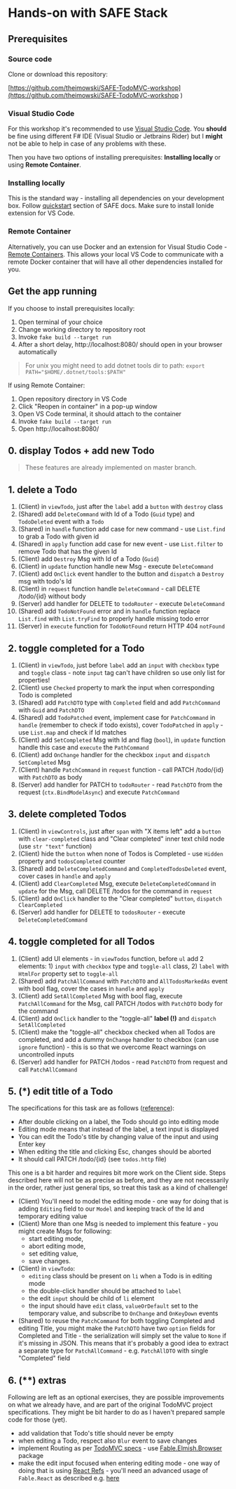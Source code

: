# Hands-on with SAFE Stack

## Prerequisites

### Source code

Clone or download this repository:

[https://github.com/theimowski/SAFE-TodoMVC-workshop](https://github.com/theimowski/SAFE-TodoMVC-workshop
)

### Visual Studio Code

For this workshop it's recommended to use [Visual Studio Code](https://code.visualstudio.com/download). You **should** be fine using different F# IDE (Visual Studio or Jetbrains Rider) but I **might** not be able to help in case of any problems with these.

Then you have two options of installing prerequisites: **Installing locally** or using **Remote Container**.

### Installing locally

This is the standard way - installing all dependencies on your development box. Follow [quickstart](https://safe-stack.github.io/docs/quickstart/) section of SAFE docs. Make sure to install Ionide extension for VS Code.

### Remote Container

Alternatively, you can use Docker and an extension for Visual Studio Code - [Remote Containers](https://marketplace.visualstudio.com/items?itemName=ms-vscode-remote.remote-containers). This allows your local VS Code to communicate with a remote Docker container that will have all other dependencies installed for you.

## Get the app running

If you choose to install prerequisites locally:

1. Open terminal of your choice
1. Change working directory to repository root
1. Invoke `fake build --target run`
1. After a short delay, http://localhost:8080/ should open in your browser automatically

> For unix you might need to add dotnet tools dir to path: `export PATH="$HOME/.dotnet/tools:$PATH"`

If using Remote Container:

1. Open repository directory in VS Code
1. Click "Reopen in container" in a pop-up window
1. Open VS Code terminal, it should attach to the container
1. Invoke `fake build --target run`
1. Open http://localhost:8080/

## 0. display Todos + add new Todo

> These features are already implemented on master branch.

## 1. delete a Todo

1. (Client) in `viewTodo`, just after the `label` add a `button` with `destroy` class
1. (Shared) add `DeleteCommand` with Id of a Todo (`Guid` type) and `TodoDeleted` event with a `Todo`
1. (Shared) in `handle` function add case for new command - use `List.find` to grab a Todo with given id
1. (Shared) in `apply` function add case for new event - use `List.filter` to remove Todo that has the given Id
1. (Client) add `Destroy` Msg with Id of a Todo (`Guid`)
1. (Client) in `update` function handle new Msg - execute `DeleteCommand`
1. (Client) add `OnClick` event handler to the button and `dispatch` a `Destroy` msg with todo's Id
1. (Client) in `request` function handle `DeleteCommand` - call DELETE /todo/{id} without body
1. (Server) add handler for DELETE to `todoRouter` - execute `DeleteCommand`
1. (Shared) add `TodoNotFound` error and in `handle` function replace `List.find` with `List.tryFind` to properly handle missing todo error
1. (Server) in `execute` function for `TodoNotFound` return HTTP 404 `notFound`

## 2. toggle completed for a Todo

1. (Client) in `viewTodo`, just before `label` add an `input` with `checkbox` type and `toggle` class - note `input` tag can't have children so use only list for properties!
1. (Client) use `Checked` property to mark the input when corresponding Todo is completed
1. (Shared) add `PatchDTO` type with `Completed` field and add `PatchCommand` with `Guid` and `PatchDTO`
1. (Shared) add `TodoPatched` event, implement case for `PatchCommand` in `handle` (remember to check if todo exists), cover `TodoPatched` in `apply` - use `List.map` and check if Id matches
1. (Client) add `SetCompleted` Msg with Id and flag (`bool`), in `update` function handle this case and `execute` the `PathCommand`
1. (Client) add `OnChange` handler for the checkbox `input` and `dispatch` `SetCompleted` Msg
1. (Client) handle `PatchCommand` in `request` function - call PATCH /todo/{id} with `PatchDTO` as body
1. (Server) add handler for PATCH to `todoRouter` - read `PatchDTO` from the request (`ctx.BindModelAsync`) and execute `PatchCommand`

## 3. delete completed Todos

1. (Client) in `viewControls`, just after `span` with "X items left" add a `button` with `clear-completed` class and "Clear completed" inner text child node (use `str "text"` function)
1. (Client) hide the `button` when none of Todos is Completed - use `Hidden` property and `todosCompleted` counter
1. (Shared) add `DeleteCompletedCommand` and `CompletedTodosDeleted` event, cover cases in `handle` and `apply`
1. (Client) add `ClearCompleted` Msg, execute `DeleteCompletedCommand` in `update` for the Msg, call DELETE /todos for the command in `request`
1. (Client) add `OnClick` handler to the "Clear completed" `button`, `dispatch ClearCompleted`
1. (Server) add handler for DELETE to `todosRouter` - execute `DeleteCompletedCommand`

## 4. toggle completed for all Todos

1. (Client) add UI elements - in `viewTodos` function, before `ul` add 2 elements: 1) `input` with `checkbox` type and `toggle-all` class, 2) `label` with `HtmlFor` property set to `toggle-all`
1. (Shared) add `PatchAllCommand` with `PatchDTO` and `AllTodosMarkedAs` event with bool flag, cover the cases in `handle` and `apply`
1. (Client) add `SetAllCompleted` Msg with bool flag, execute `PatchAllCommand` for the Msg, call PATCH /todos with `PatchDTO` body for the command
1. (Client) add `OnClick` handler to the "toggle-all" **label (!)** and `dispatch SetAllCompleted`
1. (Client) make the "toggle-all" checkbox checked when all Todos are completed, and add a dummy `OnChange` handler to checkbox (can use `ignore` function) - this is so that we overcome React warnings on uncontrolled inputs
1. (Server) add handler for PATCH /todos - read `PatchDTO` from request and call `PatchAllCommand`

## 5. (*) edit title of a Todo

The specifications for this task are as follows ([reference](https://github.com/tastejs/todomvc/blob/master/app-spec.md#editing)):

* After double clicking on a label, the Todo should go into editing mode
* Editing mode means that instead of the label, a text input is displayed
* You can edit the Todo's title by changing value of the input and using Enter key
* When editing the title and clicking Esc, changes should be aborted
* It should call PATCH /todo/{id} (see `todos.http` file)

This one is a bit harder and requires bit more work on the Client side.
Steps described here will not be as precise as before, and they are not necessarily in the order, rather just general tips, so treat this task as a kind of challenge!

* (Client) You'll need to model the editing mode - one way for doing that is adding `Editing` field to our `Model` and keeping track of the Id and temporary editing value
* (Client) More than one Msg is needed to implement this feature - you might create Msgs for following:
  * start editing mode,
  * abort editing mode,
  * set editing value,
  * save changes.
* (Client) in `viewTodo`:
  * `editing` class should be present on `li` when a Todo is in editing mode
  * the double-click handler should be attached to `label`
  * the edit `input` should be child of `li` element
  * the input should have `edit` class, `valueOrDefault` set to the temporary value, and subscribe to `OnChange` and `OnKeyDown` events
* (Shared) to reuse the `PatchCommand` for both toggling Completed and editing Title, you might make the `PatchDTO` have two `option` fields for Completed and Title - the serialization will simply set the value to `None` if it's missing in JSON. This means that it's probably a good idea to extract a separate type for `PatchAllCommand` - e.g. `PatchAllDTO` with single "Completed" field

## 6. (**) extras

Following are left as an optional exercises, they are possible improvements on what we already have, and are part of the original TodoMVC project specifications.
They might be bit harder to do as I haven't prepared sample code for those (yet).

* add validation that Todo's title should never be empty
* when editing a Todo, respect also `Blur` event to save changes
* implement Routing as per [TodoMVC specs](https://github.com/tastejs/todomvc/blob/master/app-spec.md#routing) - use [Fable.Elmish.Browser](https://elmish.github.io/browser/index.html) package
* make the edit input focused when entering editing mode - one way of doing that is using [React Refs](https://pl.reactjs.org/docs/refs-and-the-dom.html) - you'll need an advanced usage of `Fable.React` as described e.g. [here](https://fable.io/blog/Announcing-Fable-React-5.html)
